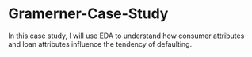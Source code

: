 # Gramerner-Case-Study
In this case study, I will use EDA to understand how consumer attributes and loan attributes influence the tendency of defaulting.
